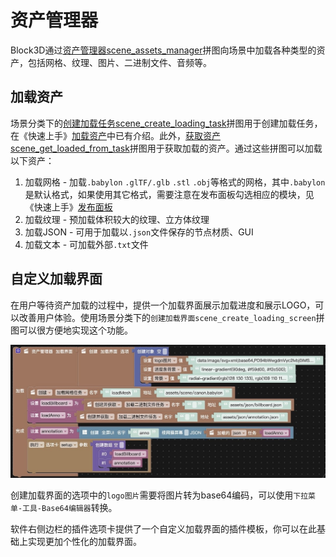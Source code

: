 # 资产管理器

Block3D通过[资产管理器scene_assets_manager](../blocks-reference/scenes.md#scene-assets-manager)拼图向场景中加载各种类型的资产，包括网格、纹理、图片、二进制文件、音频等。

## 加载资产

场景分类下的[创建加载任务scene_create_loading_task](../blocks-reference/scenes.md#scene-create-loading-task)拼图用于创建加载任务，在《快速上手》[加载资产](../start/3-load-assets.html#加载3d资产)中已有介绍。此外，[获取资产scene_get_loaded_from_task](../blocks-reference/scenes.md#scene-get-loaded-from-task)拼图用于获取加载的资产。通过这些拼图可以加载以下资产：

1. 加载网格 - 加载`.babylon` `.glTF/.glb` `.stl` `.obj`等格式的网格，其中`.babylon`是默认格式，如果使用其它格式，需要注意在发布面板勾选相应的模块，见《快速上手》[发布面板](../start/8-publish.md)
2. 加载纹理 - 预加载体积较大的纹理、立方体纹理
3. 加载JSON - 可用于加载以`.json`文件保存的节点材质、GUI
4. 加载文本 - 可加载外部`.txt`文件

## 自定义加载界面

在用户等待资产加载的过程中，提供一个加载界面展示加载进度和展示LOGO，可以改善用户体验。使用场景分类下的`创建加载界面scene_create_loading_screen`拼图可以很方便地实现这个功能。

![assets-manager-5](/img/diving/loading-screen.jpg)

创建加载界面的选项中的`logo图片`需要将图片转为base64编码，可以使用`下拉菜单-工具-Base64编辑器`转换。

软件右侧边栏的插件选项卡提供了一个自定义加载界面的插件模板，你可以在此基础上实现更加个性化的加载界面。
